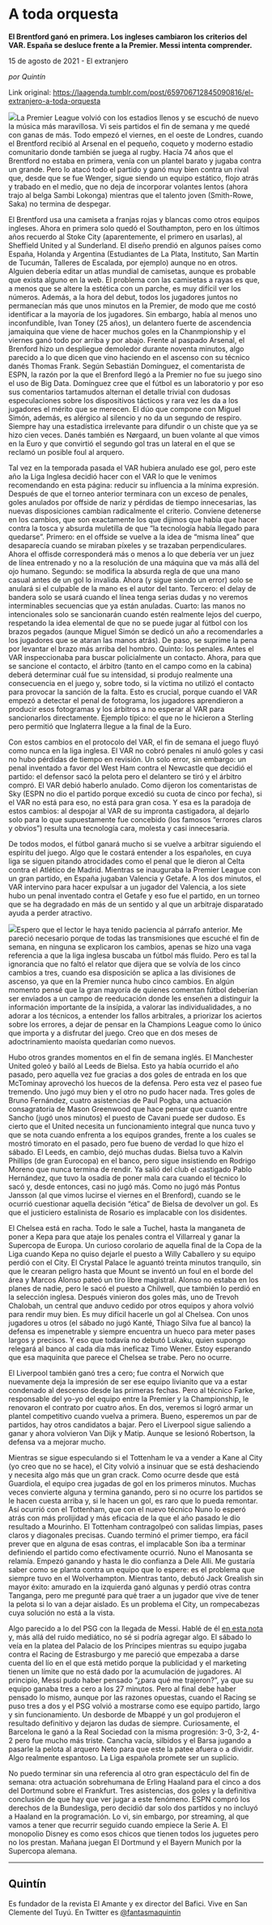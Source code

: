 # A toda orquesta

**El Brentford ganó en primera. Los ingleses cambiaron los criterios del VAR. España se desluce frente a la Premier. Messi intenta comprender.**

15 de agosto de 2021 - El extranjero

_por Quintín_

Link original: https://laagenda.tumblr.com/post/659706712845090816/el-extranjero-a-toda-orquesta

![](https://64.media.tumblr.com/7e6fc0a3a73749b0c3410bf3ddde2eb2/f640eae44f73b2e5-f9/s500x750/141e6235b36127df8989e41cded13fbe1865cdd2.jpg)La Premier League volvió con los estadios llenos y se escuchó de nuevo la música más maravillosa. Vi seis partidos el fin de semana y me quedé con ganas de más. Todo empezó el viernes, en el oeste de Londres, cuando el Brentford recibió al Arsenal en el pequeño, coqueto y moderno estadio comunitario donde también se juega al rugby. Hacía 74 años que el Brentford no estaba en primera, venía con un plantel barato y jugaba contra un grande. Pero lo atacó todo el partido y ganó muy bien contra un rival que, desde que se fue Wenger, sigue siendo un equipo estático, flojo atrás y trabado en el medio, que no deja de incorporar volantes lentos (ahora trajo al belga Sambi Lokonga) mientras que el talento joven (Smith-Rowe, Saka) no termina de despegar.   


El Brentford usa una camiseta a franjas rojas y blancas como otros equipos ingleses. Ahora en primera solo quedó el Southampton, pero en los últimos años recuerdo al Stoke City (aparentemente, el primero en usarlas), al Sheffield United y al Sunderland. El diseño prendió en algunos países como España, Holanda y Argentina (Estudiantes de La Plata, Instituto, San Martín de Tucumán, Talleres de Escalada, por ejemplo) aunque no en otros. Alguien debería editar un atlas mundial de camisetas, aunque es probable que exista alguno en la web. El problema con las camisetas a rayas es que, a menos que se altere la estética con un parche, es muy difícil ver los números. Además, a la hora del debut, todos los jugadores juntos no permanecían más que unos minutos en la Premier, de modo que me costó identificar a la mayoría de los jugadores. Sin embargo, había al menos uno inconfundible, Ivan Toney (25 años), un delantero fuerte de ascendencia jamaiquina que viene de hacer muchos goles en la Chanmpionship y el viernes ganó todo por arriba y por abajo. Frente al paspado Arsenal, el Brenford hizo un despliegue demoledor durante noventa minutos, algo parecido a lo que dicen que vino haciendo en el ascenso con su técnico danés Thomas Frank. Según Sebastián Domínguez, el comentarista de ESPN, la razón por la que el Brenford llegó a la Premier no fue su juego sino el uso de Big Data. Domínguez cree que el fútbol es un laboratorio y por eso sus comentarios tartamudos alternan el detalle trivial con dudosas especulaciones sobre los dispositivos tácticos y rara vez les da a los jugadores el mérito que se merecen. El dúo que compone con Miguel Simón, además, es alérgico al silencio y no da un segundo de respiro. Siempre hay una estadística irrelevante para difundir o un chiste que ya se hizo cien veces. Danés también es Nørgaard, un buen volante al que vimos en la Euro y que convirtió el segundo gol tras un lateral en el que se reclamó un posible foul al arquero. 

Tal vez en la temporada pasada el VAR hubiera anulado ese gol, pero este año la Liga Inglesa decidió hacer con el VAR lo que le venimos recomendando en esta página: reducir su influencia a la mínima expresión. Después de que el torneo anterior terminara con un exceso de penales, goles anulados por offside de nariz y pérdidas de tiempo innecesarias, las nuevas disposiciones cambian radicalmente el criterio. Conviene detenerse en los cambios, que son exactamente los que dijimos que había que hacer contra la tosca y absurda muletilla de que “la tecnología había llegado para quedarse”. Primero: en el offside se vuelve a la idea de “misma línea” que desaparecía cuando se miraban píxeles y se trazaban perpendiculares. Ahora el offisde corresponderá más o menos a lo que debería ver un juez de línea entrenado y no a la resolución de una máquina que va más allá del ojo humano. Segundo: se modifica la absurda regla de que una mano casual antes de un gol lo invalida. Ahora (y sigue siendo un error) solo se anulará si el culpable de la mano es el autor del tanto. Tercero: el delay de bandera solo se usará cuando el línea tenga serias dudas y no veremos interminables secuencias que ya están anuladas. Cuarto: las manos no intencionales solo se sancionarán cuando estén realmente lejos del cuerpo, respetando la idea elemental de que no se puede jugar al fútbol con los brazos pegados (aunque Miguel Simón se dedicó un año a recomendarles a los jugadores que se ataran las manos atrás). De paso, se suprime la pena por levantar el brazo más arriba del hombro. Quinto: los penales. Antes el VAR inspeccionaba para buscar policialmente un contacto. Ahora, para que se sancione el contacto, el árbitro (tanto en el campo como en la cabina) deberá determinar cuál fue su intensidad, si produjo realmente una consecuencia en el juego y, sobre todo, si la víctima no utilizó el contacto para provocar la sanción de la falta. Esto es crucial, porque cuando el VAR empezó a detectar el penal de fotograma, los jugadores aprendieron a producir esos fotogramas y los árbitros a no esperar al VAR para sancionarlos directamente. Ejemplo típico: el que no le hicieron a  Sterling pero permitió que Inglaterra llegue a la final de la Euro. 

Con estos cambios en el protocolo del VAR, el fin de semana el juego fluyó como nunca en la liga inglesa. El VAR no cobró penales ni anuló goles y casi no hubo pérdidas de tiempo en revisión. Un solo error, sin embargo: un penal inventado a favor del West Ham contra el Newcastle que decidió el partido: el defensor sacó la pelota pero el delantero se tiró y el árbitro compró. El VAR debió haberlo anulado. Como dijeron los comentaristas de Sky (ESPN no dio el partido porque excedió su cuota de cinco por fecha), si el VAR no está para eso, no está para gran cosa. Y esa es la paradoja de estos cambios: al despojar al VAR de su impronta castigadora, al dejarlo solo para lo que supuestamente fue concebido (los famosos “errores claros y obvios”) resulta una tecnología cara, molesta y casi innecesaria. 

De todos modos, el fútbol ganará mucho si se vuelve a arbitrar siguiendo el espíritu del juego. Algo que le costará entender a los españoles, en cuya liga se siguen pitando atrocidades como el penal que le dieron al Celta contra el Atlético de Madrid. Mientras se inauguraba la Premier League con un gran partido, en España jugaban Valencia y Getafe. A los dos minutos, el VAR intervino para hacer expulsar a un jugador del Valencia, a los siete hubo un penal inventado contra el Getafe y eso fue el partido, en un torneo que se ha degradado en más de un sentido y al que un arbitraje disparatado ayuda a perder atractivo.


![](https://64.media.tumblr.com/13209d7fc46246e334a56eb4c24fd35f/f640eae44f73b2e5-33/s500x750/4248a93480c815145b755833c97bf663f9ae2f22.jpg)Espero que el lector le haya tenido paciencia al párrafo anterior. Me pareció necesario porque de todas las transmisiones que escuché el fin de semana, en ninguna se explicaron los cambios, apenas se hizo una vaga referencia a que la liga inglesa buscaba un fútbol más fluido. Pero es tal la ignorancia que no faltó el relator que dijera que se volvía de los cinco cambios a tres, cuando esa disposición se aplica a las divisiones de ascenso, ya que en la Premier nunca hubo cinco cambios. En algún momento pensé que la gran mayoría de quienes comentan fútbol deberían ser enviados a un campo de reeducación donde les enseñen a distinguir la información importante de la insípida, a valorar las individualidades, a no adorar a los técnicos, a entender los fallos arbitrales, a priorizar los aciertos sobre los errores, a dejar de pensar en la Champions League como lo único que importa y a disfrutar del juego. Creo que en dos meses de adoctrinamiento maoísta quedarían como nuevos.

Hubo otros grandes momentos en el fin de semana inglés. El Manchester United goleó y bailó al Leeds de Bielsa. Esto ya había ocurrido el año pasado, pero aquella vez fue gracias a dos goles de entrada en los que McTominay aprovechó los huecos de la defensa. Pero esta vez el paseo fue tremendo. Uno jugó muy bien y el otro no pudo hacer nada. Tres goles de Bruno Fernández, cuatro asistencias de Paul Pogba, una actuación consagratoria de Mason Greenwood que hace pensar que cuanto entre Sancho (jugó unos minutos) el puesto de Cavani puede ser dudoso. Es cierto que el United necesita un funcionamiento integral que nunca tuvo y que se nota cuando enfrenta a los equipos grandes, frente a los cuales se mostró timorato en el pasado, pero fue bueno de verdad lo que hizo el sábado. El Leeds, en cambio, dejó muchas dudas. Bielsa tuvo a Kalvin Phillips (de gran Eurocopa) en el banco, pero sigue insistiendo en Rodrigo Moreno que nunca termina de rendir. Ya salió del club el castigado Pablo Hernández, que tuvo la osadía de poner mala cara cuando el técnico lo sacó y, desde entonces, casi no jugó más. Como no jugó más Pontus Jansson (al que vimos lucirse el viernes en el Brenford), cuando se le ocurrió cuestionar aquella decisión “ética” de Bielsa de devolver un gol. Es que el justiciero estalinista de Rosario es implacable con los disidentes. 

El Chelsea está en racha. Todo le sale a Tuchel, hasta la manganeta de poner a Kepa para que ataje los penales contra el Villarreal y ganar la Supercopa de Europa. Un curioso corolario de aquella final de la Copa de la Liga cuando Kepa no quiso dejarle el puesto a Willy Caballero y su equipo perdió con el City. El Crystal Palace le aguantó treinta minutos tranquilo, sin que le crearan peligro hasta que Mount se inventó un foul en el borde del área y Marcos Alonso pateó un tiro libre magistral. Alonso no estaba en los planes de nadie, pero le sacó el puesto a Chilwell, que también lo perdió en la selección inglesa. Después vinieron dos goles más, uno de Trevoh Chalobah, un central que anduvo cedido por otros equipos y ahora volvió para rendir muy bien. Es muy difícil hacerle un gol al Chelsea. Con unos jugadores u otros (el sábado no jugó Kanté, Thiago Silva fue al banco) la defensa es impenetrable y siempre encuentra un hueco para meter pases largos y precisos. Y eso que todavía no debutó Lukaku, quien supongo relegará al banco al cada día más ineficaz Timo Wener. Estoy esperando que esa maquinita que parece el Chelsea se trabe. Pero no ocurre. 

El Liverpool también ganó tres a cero; fue contra el Norwich que nuevamente deja la impresión de ser ese equipo livianito que va a estar condenado al descenso desde las primeras fechas. Pero al técnico Farke, responsable del yo-yo del equipo entre la Premier y la Championship, le renovaron el contrato por cuatro años. En dos, veremos si logró armar un plantel competitivo cuando vuelva a primera. Bueno, esperemos un par de partidos, hay otros candidatos a bajar. Pero el Liverpool sigue saliendo a ganar y ahora volvieron Van Dijk y Matip. Aunque se lesionó Robertson, la defensa va a mejorar mucho. 

Mientras se sigue especulando si el Tottenham le va a vender a Kane al City (yo creo que no se hace), el City volvió a insinuar que se está deshaciendo y necesita algo más que un gran crack. Como ocurre desde que está Guardiola, el equipo crea jugadas de gol en los primeros minutos. Muchas veces convierte alguna y termina ganando, pero si no ocurre los partidos se le hacen cuesta arriba y, si le hacen un gol, es raro que lo pueda remontar. Así ocurrió con el Tottenham, que con el nuevo técnico Nuno lo esperó atrás con más prolijidad y más eficacia de la que el año pasado le dio resultado a Mourinho. El Tottenham contragolpeó con salidas limpias, pases claros y diagonales precisas. Cuando terminó el primer tiempo, era fácil prever que en alguna de esas contras, el implacable Son iba a terminar definiendo el partido como efectivamente ocurrió. Nuno el Manosanta se relamía. Empezó ganando y hasta le dio confianza a Dele Alli. Me gustaría saber como se planta contra un equipo que lo espere: es el problema que siempre tuvo en el Wolverhampton. Mientras tanto, debutó Jack Grealish sin mayor éxito: amurado en la izquierda ganó algunas y perdió otras contra Tanganga, pero me pregunté para qué traer a un jugador que vive de tener la pelota si lo van a dejar aislado. Es un problema el City, un rompecabezas cuya solución no está a la vista. 

Algo parecido a lo del PSG con la llegada de Messi. Hablé de él [en esta nota](https://seul.ar/a-propos-de-messi/) y, más allá del ruido mediático, no sé si podría agregar algo. El sábado lo veía en la platea del Palacio de los Príncipes mientras su equipo jugaba contra el Racing de Estrasburgo y me pareció que empezaba a darse cuenta del lío en el que está metido porque la publicidad y el marketing tienen un límite que no está dado por la acumulación de jugadores. Al principio, Messi pudo haber pensado “¿para qué me trajeron?”, ya que su equipo ganaba tres a cero a los 27 minutos. Pero al final debe haber pensado lo mismo, aunque por las razones opuestas, cuando el Racing se puso tres a dos y el PSG volvió a mostrarse como ese equipo partido, largo y sin funcionamiento. Un desborde de Mbappé y un gol produjeron el resultado definitivo y dejaron las dudas de siempre. Curiosamente, el Barcelona le ganó a la Real Sociedad con la misma progresión: 3-0, 3-2, 4-2 pero fue mucho más triste. Cancha vacía, silbidos y el Barsa jugando a pasarle la pelota al arquero Neto para que este la patee afuera o a dividir. Algo realmente espantoso. La Liga española promete ser un suplicio.



No puedo terminar sin una referencia al otro gran espectáculo del fin de semana: otra actuación sobrehumana de Erling Haaland para el cinco a dos del Dortmund sobre el Frankfurt. Tres asistencias, dos goles y la definitiva conclusión de que hay que ver jugar a este fenómeno. ESPN compró los derechos de la Bundesliga, pero decidió dar solo dos partidos y no incluyó a Haaland en la programación. Lo vi, sin embargo, por streaming, al que vamos a tener que recurrir seguido cuando empiece la Serie A. El monopolio Disney es como esos chicos que tienen todos los juguetes pero no los prestan. Mañana juegan El Dortmund y el Bayern Munich por la Supercopa alemana. 





---

Quintín
-------

 Es fundador de la revista El Amante y ex director del Bafici. Vive en San Clemente del Tuyú. En Twitter es [@fantasmaquintin](https://twitter.com/fantasmaquintin) 

